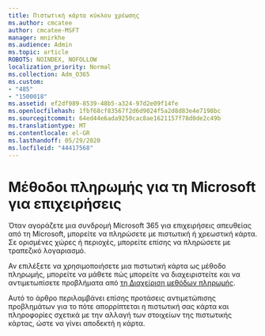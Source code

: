 ```yaml
---
title: Πιστωτική κάρτα κύκλου χρέωσης
ms.author: cmcatee
author: cmcatee-MSFT
manager: mnirkhe
ms.audience: Admin
ms.topic: article
ROBOTS: NOINDEX, NOFOLLOW
localization_priority: Normal
ms.collection: Adm_O365
ms.custom:
- "485"
- "1500018"
ms.assetid: ef2df989-8539-48b5-a324-97d2e09f14fe
ms.openlocfilehash: 1fbf68cf83567f2d6d9024f5a2d8d83e4e7198bc
ms.sourcegitcommit: 64ed44e6ada9250cac8ae1621157f78d0de2c49b
ms.translationtype: MT
ms.contentlocale: el-GR
ms.lasthandoff: 05/29/2020
ms.locfileid: "44417568"
---
```

# <a name="payment-methods-for-microsoft-for-business"></a>Μέθοδοι πληρωμής για τη Microsoft για επιχειρήσεις

Όταν αγοράζετε μια συνδρομή Microsoft 365 για επιχειρήσεις απευθείας από τη Microsoft, μπορείτε να πληρώσετε με πιστωτική ή χρεωστική κάρτα. Σε ορισμένες χώρες ή περιοχές, μπορείτε επίσης να πληρώσετε με τραπεζικό λογαριασμό.
  
Αν επιλέξετε να χρησιμοποιήσετε μια πιστωτική κάρτα ως μέθοδο πληρωμής, μπορείτε να μάθετε πώς μπορείτε να διαχειριστείτε και να αντιμετωπίσετε προβλήματα από [τη Διαχείριση μεθόδων πληρωμής](https://docs.microsoft.com/microsoft-365/commerce/billing-and-payments/manage-payment-methods).
  
Αυτό το άρθρο περιλαμβάνει επίσης προτάσεις αντιμετώπισης προβλημάτων για το πότε απορρίπτεται η πιστωτική σας κάρτα και πληροφορίες σχετικά με την αλλαγή των στοιχείων της πιστωτικής κάρτας, ώστε να γίνει αποδεκτή η κάρτα.